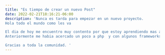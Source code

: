 ```yaml
---
title: "Es tiempo de crear un nuevo Post"
date: 2022-02-21T18:16:21-06:00
description: 'Nunca es tarda para empezar en un nuevo proyecto.
Hola todo el mundo como les va

El dia de hoy me encuentro muy contento por que estoy aprendiendo mas acerca de el mundo de la programacion. 
Anteriormente me habia acercado un poco a php  y con algunos frameworks  como bootsrap ,pero ahora estoy con todo dandole a JS.

Gracias a toda la comunidad. '
---
```




